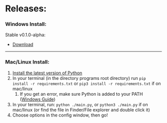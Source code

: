 # Releases:

### Windows Install:

Stable v0.1.0-alpha:

* [Download](https://github.com/brianmatzelle/Chat.tv/releases/tag/alpha)


---

### Mac/Linux Install:

1. [Install the latest version of Python](https://www.python.org/downloads/)
2. In your terminal (in the directory programs root directory) run ``pip install -r requirements.txt`` or ``pip3 install -r requirements.txt`` if on mac/linux
   1. If you get an error, make sure Python is added to your PATH ([Windows Guide](https://builtin.com/software-engineering-perspectives/pip-command-not-found))
3. In your terminal, run: ``python ./main.py``, or ``python3 ./main.py`` if on mac/linux (or find the file in Finder/File explorer and double click it)
4. Choose options in the config window, then go!
